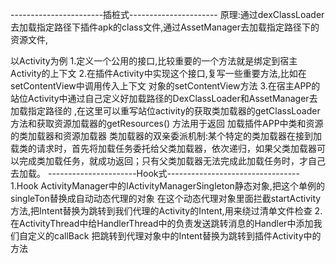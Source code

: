 -----------------------插桩式----------------------
原理:通过dexClassLoader去加载指定路径下插件apk的class文件,通过AssetManager去加载指定路径下的资源文件,

以Activity为例
1.定义一个公用的接口,比较重要的一个方法就是绑定到宿主Activity的上下文
2.在插件Activity中实现这个接口,复写一些重要方法,比如在setContentView中调用传入上下文
对象的setContentView方法
3.在宿主APP的站位Activity中通过自己定义好加载路径的DexClassLoader和AssetManager去加载指定路径的
,在这里可以重写站位activity的获取类加载器的getClassLoader方法和获取资源加载器的getResources() 方法用于返回
加载插件APP中类和资源的类加载器和资源加载器
类加载器的双亲委派机制:某个特定的类加载器在接到加载类的请求时，首先将加载任务委托给父类加载器，依次递归，如果父类加载器可以完成类加载任务，就成功返回；只有父类加载器无法完成此加载任务时，才自己去加载。
----------------------Hook式---------------------------------
1.Hook ActivityManager中的IActivityManagerSingleton静态对象,把这个单例的singleTon替换成自动动态代理的对象
在这个动态代理对象里面拦截startActivity方法,把Intent替换为跳转到我们代理的Activity的Intent,用来绕过清单文件检查
2.在ActivityThread中给HandlerThread中的负责发送跳转消息的Handler中添加我们自定义的callBack
把跳转到代理对象中的Intent替换为跳转到插件Activity中的方法




